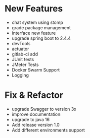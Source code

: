 # New Features
- chat system using stomp
- grade package management
- interface new feature
- upgrade spring boot to 2.4.4
- devTools
- actuator
- gitlab-ci add
- JUnit tests
- JMeter Tests
- Docker Swarm Support
- Logging

# Fix & Refactor
- upgrade Swagger to version 3x
- improve documentation
- upgrade to java 16
- Add release version 1.0
- Add different environments support
